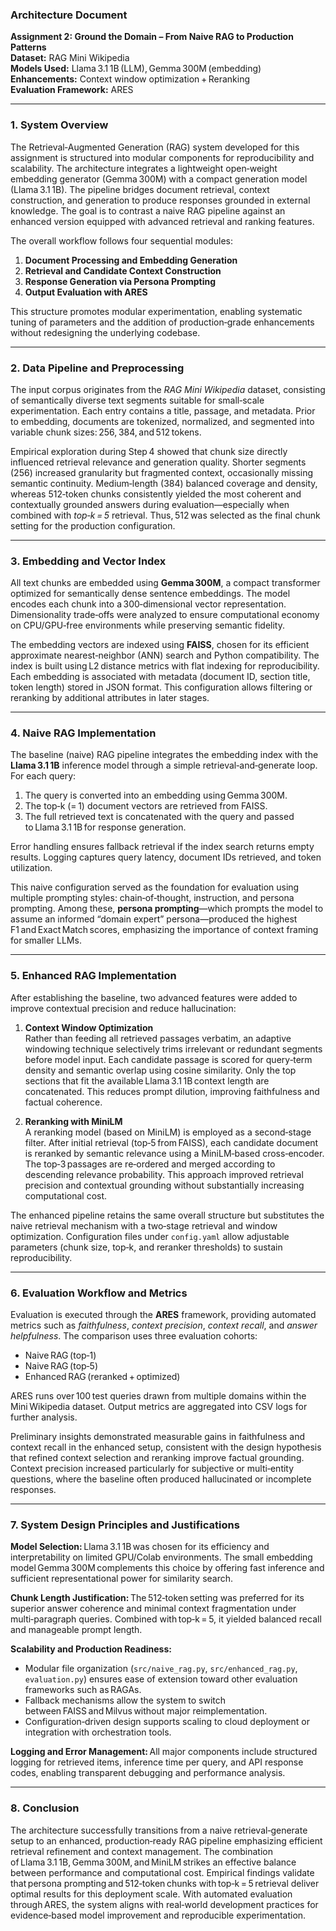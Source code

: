 
### Architecture Document  
**Assignment 2: Ground the Domain – From Naive RAG to Production Patterns**  
**Dataset:** RAG Mini Wikipedia  
**Models Used:** Llama 3.1 1B (LLM), Gemma 300M (embedding)  
**Enhancements:** Context window optimization + Reranking  
**Evaluation Framework:** ARES  

***

### 1. System Overview  
The Retrieval‑Augmented Generation (RAG) system developed for this assignment is structured into modular components for reproducibility and scalability. The architecture integrates a lightweight open‑weight embedding generator (Gemma 300M) with a compact generation model (Llama 3.1 1B). The pipeline bridges document retrieval, context construction, and generation to produce responses grounded in external knowledge. The goal is to contrast a naive RAG pipeline against an enhanced version equipped with advanced retrieval and ranking features.

The overall workflow follows four sequential modules:

1. **Document Processing and Embedding Generation**  
2. **Retrieval and Candidate Context Construction**  
3. **Response Generation via Persona Prompting**  
4. **Output Evaluation with ARES**

This structure promotes modular experimentation, enabling systematic tuning of parameters and the addition of production‑grade enhancements without redesigning the underlying codebase.

***

### 2. Data Pipeline and Preprocessing  
The input corpus originates from the *RAG Mini Wikipedia* dataset, consisting of semantically diverse text segments suitable for small‑scale experimentation. Each entry contains a title, passage, and metadata. Prior to embedding, documents are tokenized, normalized, and segmented into variable chunk sizes: 256, 384, and 512 tokens.  

Empirical exploration during Step 4 showed that chunk size directly influenced retrieval relevance and generation quality. Shorter segments (256) increased granularity but fragmented context, occasionally missing semantic continuity. Medium‑length (384) balanced coverage and density, whereas 512‑token chunks consistently yielded the most coherent and contextually grounded answers during evaluation—especially when combined with *top‑k = 5* retrieval. Thus, 512 was selected as the final chunk setting for the production configuration.

***

### 3. Embedding and Vector Index  
All text chunks are embedded using **Gemma 300M**, a compact transformer optimized for semantically dense sentence embeddings. The model encodes each chunk into a 300‑dimensional vector representation. Dimensionality trade‑offs were analyzed to ensure computational economy on CPU/GPU‑free environments while preserving semantic fidelity.

The embedding vectors are indexed using **FAISS**, chosen for its efficient approximate nearest‑neighbor (ANN) search and Python compatibility. The index is built using L2 distance metrics with flat indexing for reproducibility. Each embedding is associated with metadata (document ID, section title, token length) stored in JSON format. This configuration allows filtering or reranking by additional attributes in later stages.

***

### 4. Naive RAG Implementation  
The baseline (naive) RAG pipeline integrates the embedding index with the **Llama 3.1 1B** inference model through a simple retrieval‑and‑generate loop. For each query:  
1. The query is converted into an embedding using Gemma 300M.  
2. The top‑k (= 1) document vectors are retrieved from FAISS.  
3. The full retrieved text is concatenated with the query and passed to Llama 3.1 1B for response generation.

Error handling ensures fallback retrieval if the index search returns empty results. Logging captures query latency, document IDs retrieved, and token utilization.  

This naive configuration served as the foundation for evaluation using multiple prompting styles: chain‑of‑thought, instruction, and persona prompting. Among these, **persona prompting**—which prompts the model to assume an informed “domain expert” persona—produced the highest F1 and Exact Match scores, emphasizing the importance of context framing for smaller LLMs.

***

### 5. Enhanced RAG Implementation  
After establishing the baseline, two advanced features were added to improve contextual precision and reduce hallucination:

1. **Context Window Optimization**  
   Rather than feeding all retrieved passages verbatim, an adaptive windowing technique selectively trims irrelevant or redundant segments before model input. Each candidate passage is scored for query‑term density and semantic overlap using cosine similarity. Only the top sections that fit the available Llama 3.1 1B context length are concatenated. This reduces prompt dilution, improving faithfulness and factual coherence.

2. **Reranking with MiniLM**  
   A reranking model (based on MiniLM) is employed as a second‑stage filter. After initial retrieval (top‑5 from FAISS), each candidate document is reranked by semantic relevance using a MiniLM‑based cross‑encoder. The top‑3 passages are re‑ordered and merged according to descending relevance probability. This approach improved retrieval precision and contextual grounding without substantially increasing computational cost.

The enhanced pipeline retains the same overall structure but substitutes the naive retrieval mechanism with a two‑stage retrieval and window optimization. Configuration files under `config.yaml` allow adjustable parameters (chunk size, top‑k, and reranker thresholds) to sustain reproducibility.

***

### 6. Evaluation Workflow and Metrics  
Evaluation is executed through the **ARES** framework, providing automated metrics such as *faithfulness*, *context precision*, *context recall*, and *answer helpfulness*. The comparison uses three evaluation cohorts:

- Naive RAG (top‑1)
- Naive RAG (top‑5)
- Enhanced RAG (reranked + optimized)

ARES runs over 100 test queries drawn from multiple domains within the Mini Wikipedia dataset. Output metrics are aggregated into CSV logs for further analysis.  

Preliminary insights demonstrated measurable gains in faithfulness and context recall in the enhanced setup, consistent with the design hypothesis that refined context selection and reranking improve factual grounding. Context precision increased particularly for subjective or multi‑entity questions, where the baseline often produced hallucinated or incomplete responses.

***

### 7. System Design Principles and Justifications  
**Model Selection:** Llama 3.1 1B was chosen for its efficiency and interpretability on limited GPU/Colab environments. The small embedding model Gemma 300M complements this choice by offering fast inference and sufficient representational power for similarity search.

**Chunk Length Justification:** The 512‑token setting was preferred for its superior answer coherence and minimal context fragmentation under multi‑paragraph queries. Combined with top‑k = 5, it yielded balanced recall and manageable prompt length.

**Scalability and Production Readiness:**  
- Modular file organization (`src/naive_rag.py`, `src/enhanced_rag.py`, `evaluation.py`) ensures ease of extension toward other evaluation frameworks such as RAGAs.  
- Fallback mechanisms allow the system to switch between FAISS and Milvus without major reimplementation.
- Configuration‑driven design supports scaling to cloud deployment or integration with orchestration tools.

**Logging and Error Management:** All major components include structured logging for retrieved items, inference time per query, and API response codes, enabling transparent debugging and performance analysis.

***

### 8. Conclusion  
The architecture successfully transitions from a naive retrieval‑generate setup to an enhanced, production‑ready RAG pipeline emphasizing efficient retrieval refinement and context management. The combination of Llama 3.1 1B, Gemma 300M, and MiniLM strikes an effective balance between performance and computational cost. Empirical findings validate that persona prompting and 512‑token chunks with top‑k = 5 retrieval deliver optimal results for this deployment scale. With automated evaluation through ARES, the system aligns with real‑world development practices for evidence‑based model improvement and reproducible experimentation.
